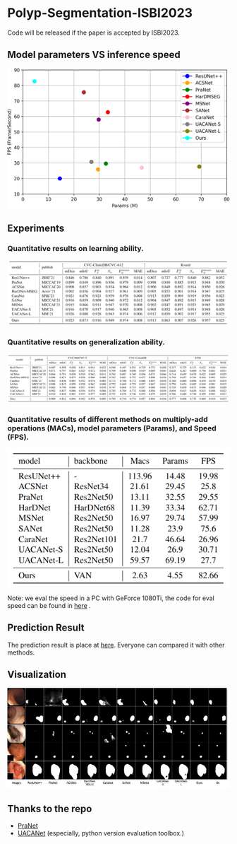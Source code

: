 # Polyp-Segmentation-ISBI2023

Code will be released if the paper is accepted by ISBI2023.

## Model parameters VS inference speed
![result](https://github.com/suyanzhou626/Polyp-Segmentation-ISBI2023/blob/main/figs/params_vs_fps.png?raw=true)

## Experiments
### Quantitative results on learning ability.
![result](https://github.com/suyanzhou626/Polyp-Segmentation-ISBI2023/blob/main/figs/learning%20ability.png?raw=true)

### Quantitative results on generalization ability.
![result](https://github.com/suyanzhou626/Polyp-Segmentation-ISBI2023/blob/main/figs/generralization%20ability.png?raw=true)

### Quantitative results of different methods on multiply-add operations (MACs), model parameters (Params), and Speed (FPS).
![result](https://github.com/suyanzhou626/Polyp-Segmentation-ISBI2023/blob/main/figs/model_parameters_MACs_FPS.png?raw=true)

Note: we eval the speed in a PC with GeForce 1080Ti, the code for eval speed can be found in [here](https://github.com/suyanzhou626/Polyp-Segmentation-ISBI2023/blob/main/utils/eval_speed.py) .

## Prediction Result
The prediction result is place at [here](https://github.com/suyanzhou626/Polyp-Segmentation-ISBI2023/tree/main/result_map). Everyone can compared it with other methods.

## Visualization
![result](https://github.com/suyanzhou626/Polyp-Segmentation-ISBI2023/blob/main/figs/visualize_model_prediction.png?raw=true)




## Thanks to the repo
+ [PraNet](https://github.com/DengPingFan/PraNet/blob/master/lib/PraNet_Res2Net.py)
+ [UACANet](https://github.com/plemeri/UACANet) (especially, python version evaluation toolbox.)
